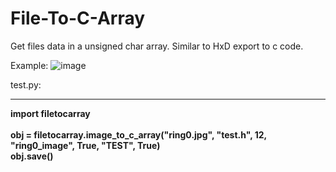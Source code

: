 # File-To-C-Array
Get files data in a unsigned char array. Similar to HxD export to c code.

Example:
![image](https://user-images.githubusercontent.com/102437829/197292016-4d47e29c-15cd-4dd2-b5a6-6d339d3bef9e.png)

test.py:
<hr>
<b>
import filetocarray
<br><br>
obj = filetocarray.image_to_c_array("ring0.jpg", "test.h", 12, "ring0_image", True, "TEST", True)<br>
obj.save()<br>
</b>
